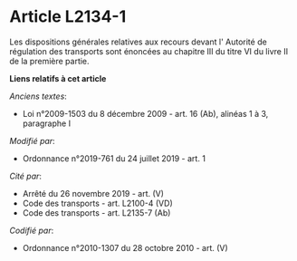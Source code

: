 # Article L2134-1

Les dispositions générales relatives aux recours devant l'       Autorité de régulation des transports sont énoncées au
chapitre III du titre VI du livre II de la première partie.

**Liens relatifs à cet article**

_Anciens textes_:

  - Loi n°2009-1503 du 8 décembre 2009 - art. 16 (Ab), alinéas 1 à 3, paragraphe I

_Modifié par_:

  - Ordonnance n°2019-761 du 24 juillet 2019 - art. 1

_Cité par_:

  - Arrêté du 26 novembre 2019 - art. (V)
  - Code des transports - art. L2100-4 (VD)
  - Code des transports - art. L2135-7 (Ab)

_Codifié par_:

  - Ordonnance n°2010-1307 du 28 octobre 2010 - art. (V)
